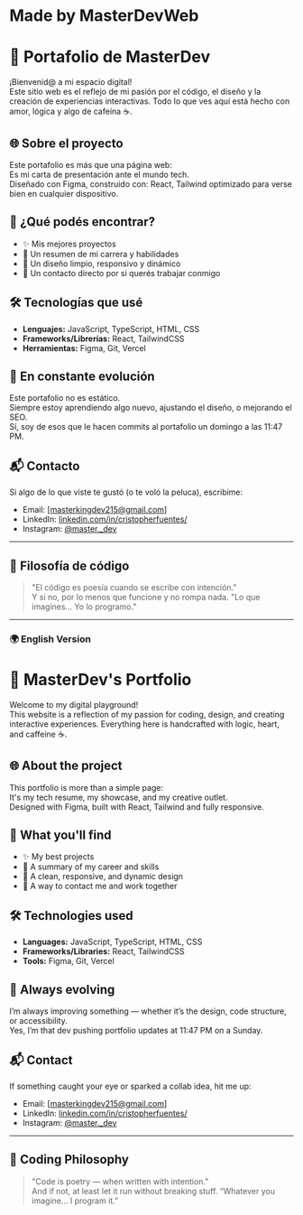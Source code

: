 # Made by MasterDevWeb
# 🚀 Portafolio de MasterDev

¡Bienvenid@ a mi espacio digital!  
Este sitio web es el reflejo de mi pasión por el código, el diseño y la creación de experiencias interactivas. Todo lo que ves aquí está hecho con amor, lógica y algo de cafeína ☕.

## 🌐 Sobre el proyecto

Este portafolio es más que una página web:  
Es mi carta de presentación ante el mundo tech.  
Diseñado con Figma, construido con: React, Tailwind optimizado para verse bien en cualquier dispositivo.

## 🎯 ¿Qué podés encontrar?

- ✨ Mis mejores proyectos
- 💼 Un resumen de mi carrera y habilidades
- 🎨 Un diseño limpio, responsivo y dinámico
- 📲 Un contacto directo por si querés trabajar conmigo

## 🛠 Tecnologías que usé

- **Lenguajes:** JavaScript, TypeScript, HTML, CSS
- **Frameworks/Librerías:** React, TailwindCSS
- **Herramientas:** Figma, Git, Vercel

## 🚧 En constante evolución

Este portafolio no es estático.  
Siempre estoy aprendiendo algo nuevo, ajustando el diseño, o mejorando el SEO.  
Sí, soy de esos que le hacen commits al portafolio un domingo a las 11:47 PM.

## 📬 Contacto

Si algo de lo que viste te gustó (o te voló la peluca), escribime:

- Email: [masterkingdev215@gmail.com]
- LinkedIn: [linkedin.com/in/cristopherfuentes/](https://www.linkedin.com/in/cristopherfuentes/)
- Instagram: [@master._dev](https://www.instagram.com/master._dev/)

---

## 🧠 Filosofía de código

> "El código es poesía cuando se escribe con intención."  
> Y si no, por lo menos que funcione y no rompa nada.
> "Lo que imagines... Yo lo programo."

---

### 🌍 English Version

# 🚀 MasterDev's Portfolio

Welcome to my digital playground!  
This website is a reflection of my passion for coding, design, and creating interactive experiences. Everything here is handcrafted with logic, heart, and caffeine ☕.

## 🌐 About the project

This portfolio is more than a simple page:  
It's my tech resume, my showcase, and my creative outlet.  
Designed with Figma, built with React, Tailwind and fully responsive.

## 🎯 What you'll find

- ✨ My best projects
- 💼 A summary of my career and skills
- 🎨 A clean, responsive, and dynamic design
- 📲 A way to contact me and work together

## 🛠 Technologies used

- **Languages:** JavaScript, TypeScript, HTML, CSS  
- **Frameworks/Libraries:** React, TailwindCSS  
- **Tools:** Figma, Git, Vercel

## 🚧 Always evolving

I’m always improving something — whether it’s the design, code structure, or accessibility.  
Yes, I’m that dev pushing portfolio updates at 11:47 PM on a Sunday.

## 📬 Contact

If something caught your eye or sparked a collab idea, hit me up:

- Email: [masterkingdev215@gmail.com]
- LinkedIn: [linkedin.com/in/cristopherfuentes/](https://www.linkedin.com/in/cristopherfuentes/)  
- Instagram: [@master._dev](https://www.instagram.com/master._dev/)

---

## 🧠 Coding Philosophy

> "Code is poetry — when written with intention."  
> And if not, at least let it run without breaking stuff.
> “Whatever you imagine… I program it.”
